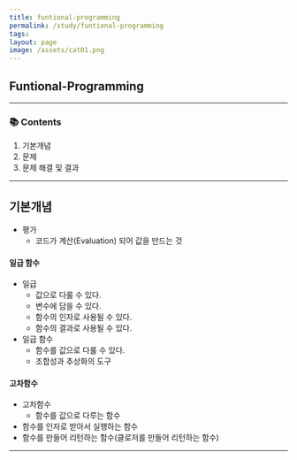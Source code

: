 ```yaml
---
title: funtional-programming
permalink: /study/funtional-programming
tags: 
layout: page
image: /assets/cat01.png
---
```


## Funtional-Programming

---

### 📚 Contents

1. 기본개념
2. 문제
3. 문제 해결 및 결과

---

## 기본개념

* 평가
	* 코드가 계산(Evaluation) 되어 값을 만드는 것

#### 일급 함수

* 일급
	* 값으로 다룰 수 있다.
	* 변수에 담을 수 있다.
	* 함수의 인자로 사용될 수 있다.
	* 함수의 결과로 사용될 수 있다.
* 일급 함수
	* 함수를 값으로 다룰 수 있다.
	* 조합성과 추상화의 도구


#### 고차함수

- 고차함수
	- 함수를 값으로 다루는 함수
- 함수를 인자로 받아서 실행하는 함수
- 함수를 만들어 리턴하는 함수(클로저를 만들어 리턴하는 함수)


---
